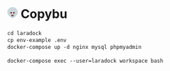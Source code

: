 # <img src="./public/images/logo.png" width="24" height="26" /> Copybu

```
cd laradock
cp env-example .env
docker-compose up -d nginx mysql phpmyadmin

docker-compose exec --user=laradock workspace bash
```